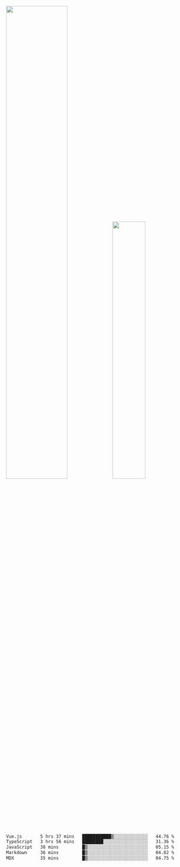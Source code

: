 <img align="" width="57.5%" src="https://github-readme-stats.vercel.app/api?username=Dream4ever&hide_title=true&hide_border=true&count_private=true&show_icons=true&include_all_commits=true&line_height=21" /><img align="" width="42.4%" src="https://github-readme-stats.vercel.app/api/top-langs/?username=Dream4ever&hide_title=true&count_private=true&show_icons=true&langs_count=6&hide_border=true&layout=compact" />

<!--START_SECTION:waka-->

```txt
Vue.js       5 hrs 37 mins   ███████████▒░░░░░░░░░░░░░   44.76 %
TypeScript   3 hrs 56 mins   ████████░░░░░░░░░░░░░░░░░   31.36 %
JavaScript   38 mins         █▒░░░░░░░░░░░░░░░░░░░░░░░   05.15 %
Markdown     36 mins         █▒░░░░░░░░░░░░░░░░░░░░░░░   04.82 %
MDX          35 mins         █▒░░░░░░░░░░░░░░░░░░░░░░░   04.75 %
```

<!--END_SECTION:waka-->
